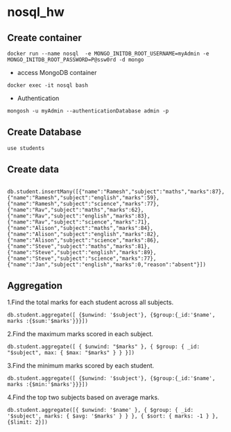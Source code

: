 # nosql_hw
## Create container
```
docker run --name nosql  -e MONGO_INITDB_ROOT_USERNAME=myAdmin -e MONGO_INITDB_ROOT_PASSWORD=P@ssw0rd -d mongo

```
- access MongoDB container
```
docker exec -it nosql bash
```
- Authentication
```
mongosh -u myAdmin --authenticationDatabase admin -p
```
## Create Database
```
use students
```
## Create data
```
 db.student.insertMany([{"name":"Ramesh","subject":"maths","marks":87},{"name":"Ramesh","subject":"english","marks":59},{"name":"Ramesh","subject":"science","marks":77},{"name":"Rav","subject":"maths","marks":62},{"name":"Rav","subject":"english","marks":83},
{"name":"Rav","subject":"science","marks":71},{"name":"Alison","subject":"maths","marks":84},{"name":"Alison","subject":"english","marks":82},{"name":"Alison","subject":"science","marks":86},{"name":"Steve","subject":"maths","marks":81},{"name":"Steve","subject":"english","marks":89},{"name":"Steve","subject":"science","marks":77},{"name":"Jan","subject":"english","marks":0,"reason":"absent"}])
```


## Aggregation

1.Find the total marks for each student across all subjects.
```
db.student.aggregate([ {$unwind: '$subject'}, {$group:{_id:'$name', marks :{$sum:'$marks'}}}])
```

2.Find the maximum marks scored in each subject.
```
db.student.aggregate([ { $unwind: "$marks" }, { $group: { _id: "$subject", max: { $max: "$marks" } } }])
```

3.Find the minimum marks scored by each student.
```
db.student.aggregate([ {$unwind: '$subject'}, {$group:{_id:'$name', marks :{$min:'$marks'}}}])
```

4.Find the top two subjects based on average marks.
```
db.student.aggregate([{ $unwind: '$name' }, { $group: { _id: '$subject', marks: { $avg: '$marks' } } }, { $sort: { marks: -1 } },{$limit: 2}])
```
